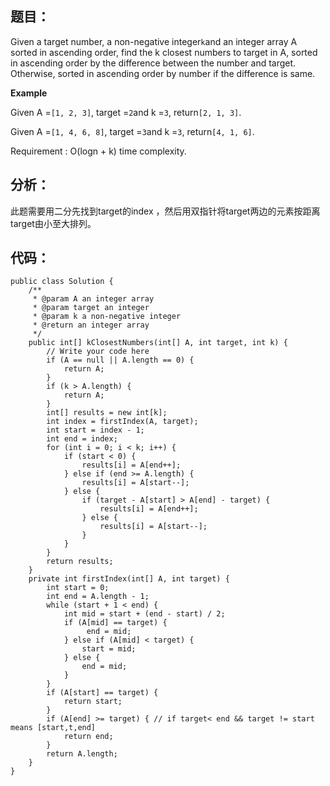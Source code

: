 ## 题目：

Given a target number, a non-negative integer`k`and an integer array A sorted in ascending order, find the k closest numbers to target in A, sorted in ascending order by the difference between the number and target. Otherwise, sorted in ascending order by number if the difference is same.

**Example**

Given A =`[1, 2, 3]`, target =`2`and k =`3`, return`[2, 1, 3]`.

Given A =`[1, 4, 6, 8]`, target =`3`and k =`3`, return`[4, 1, 6]`.



Requirement : O\(logn + k\) time complexity.

## 分析：

此题需要用二分先找到target的index ，然后用双指针将target两边的元素按距离target由小至大排列。

## 代码：

```
public class Solution {
    /**
     * @param A an integer array
     * @param target an integer
     * @param k a non-negative integer
     * @return an integer array
     */
    public int[] kClosestNumbers(int[] A, int target, int k) {
        // Write your code here
        if (A == null || A.length == 0) {
            return A;
        }
        if (k > A.length) {
            return A;
        }
        int[] results = new int[k];
        int index = firstIndex(A, target);
        int start = index - 1;
        int end = index;
        for (int i = 0; i < k; i++) {
            if (start < 0) {
                results[i] = A[end++];
            } else if (end >= A.length) {
                results[i] = A[start--];
            } else {
                if (target - A[start] > A[end] - target) {
                    results[i] = A[end++];
                } else {
                    results[i] = A[start--];
                }
            }
        }
        return results;
    }
    private int firstIndex(int[] A, int target) {
        int start = 0;
        int end = A.length - 1;
        while (start + 1 < end) {
            int mid = start + (end - start) / 2;
            if (A[mid] == target) {
                 end = mid;
            } else if (A[mid] < target) {
                start = mid;
            } else {
                end = mid;
            }
        }
        if (A[start] == target) {
            return start;
        }
        if (A[end] >= target) { // if target< end && target != start means [start,t,end]
            return end;
        }
        return A.length;
    }
}


```



  






